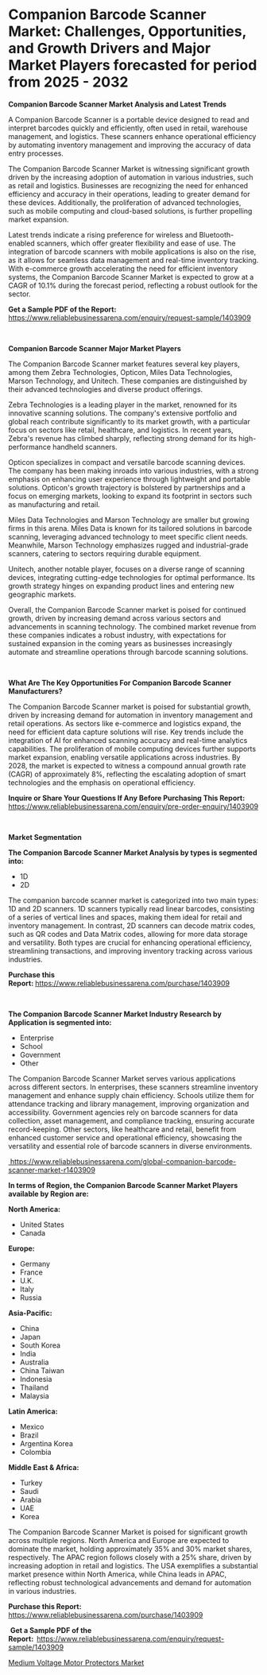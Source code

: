 <p><h1>Companion Barcode Scanner Market: Challenges, Opportunities, and Growth Drivers and Major Market Players forecasted for period from 2025 - 2032</h1></p><p><strong>Companion Barcode Scanner Market Analysis and Latest Trends</strong></p>
<p><p>A Companion Barcode Scanner is a portable device designed to read and interpret barcodes quickly and efficiently, often used in retail, warehouse management, and logistics. These scanners enhance operational efficiency by automating inventory management and improving the accuracy of data entry processes.</p><p>The Companion Barcode Scanner Market is witnessing significant growth driven by the increasing adoption of automation in various industries, such as retail and logistics. Businesses are recognizing the need for enhanced efficiency and accuracy in their operations, leading to greater demand for these devices. Additionally, the proliferation of advanced technologies, such as mobile computing and cloud-based solutions, is further propelling market expansion.</p><p>Latest trends indicate a rising preference for wireless and Bluetooth-enabled scanners, which offer greater flexibility and ease of use. The integration of barcode scanners with mobile applications is also on the rise, as it allows for seamless data management and real-time inventory tracking. With e-commerce growth accelerating the need for efficient inventory systems, the Companion Barcode Scanner Market is expected to grow at a CAGR of 10.1% during the forecast period, reflecting a robust outlook for the sector.</p></p>
<p><strong>Get a Sample PDF of the Report:&nbsp;</strong> <a href="https://www.reliablebusinessarena.com/enquiry/request-sample/1403909?utm_campaign=2793&utm_medium=2&utm_source=Github&utm_content=ia&utm_term=28032025&utm_id=companion-barcode-scanner">https://www.reliablebusinessarena.com/enquiry/request-sample/1403909</a></p>
<p>&nbsp;</p>
<p><strong>Companion Barcode Scanner Major Market Players</strong></p>
<p><p>The Companion Barcode Scanner market features several key players, among them Zebra Technologies, Opticon, Miles Data Technologies, Marson Technology, and Unitech. These companies are distinguished by their advanced technologies and diverse product offerings.</p><p>Zebra Technologies is a leading player in the market, renowned for its innovative scanning solutions. The company's extensive portfolio and global reach contribute significantly to its market growth, with a particular focus on sectors like retail, healthcare, and logistics. In recent years, Zebra's revenue has climbed sharply, reflecting strong demand for its high-performance handheld scanners.</p><p>Opticon specializes in compact and versatile barcode scanning devices. The company has been making inroads into various industries, with a strong emphasis on enhancing user experience through lightweight and portable solutions. Opticon's growth trajectory is bolstered by partnerships and a focus on emerging markets, looking to expand its footprint in sectors such as manufacturing and retail.</p><p>Miles Data Technologies and Marson Technology are smaller but growing firms in this arena. Miles Data is known for its tailored solutions in barcode scanning, leveraging advanced technology to meet specific client needs. Meanwhile, Marson Technology emphasizes rugged and industrial-grade scanners, catering to sectors requiring durable equipment.</p><p>Unitech, another notable player, focuses on a diverse range of scanning devices, integrating cutting-edge technologies for optimal performance. Its growth strategy hinges on expanding product lines and entering new geographic markets.</p><p>Overall, the Companion Barcode Scanner market is poised for continued growth, driven by increasing demand across various sectors and advancements in scanning technology. The combined market revenue from these companies indicates a robust industry, with expectations for sustained expansion in the coming years as businesses increasingly automate and streamline operations through barcode scanning solutions.</p></p>
<p>&nbsp;</p>
<p><strong>What Are The Key Opportunities For Companion Barcode Scanner Manufacturers?</strong></p>
<p><p>The Companion Barcode Scanner market is poised for substantial growth, driven by increasing demand for automation in inventory management and retail operations. As sectors like e-commerce and logistics expand, the need for efficient data capture solutions will rise. Key trends include the integration of AI for enhanced scanning accuracy and real-time analytics capabilities. The proliferation of mobile computing devices further supports market expansion, enabling versatile applications across industries. By 2028, the market is expected to witness a compound annual growth rate (CAGR) of approximately 8%, reflecting the escalating adoption of smart technologies and the emphasis on operational efficiency.</p></p>
<p><strong>Inquire or Share Your Questions If Any Before Purchasing This Report:</strong> <a href="https://www.reliablebusinessarena.com/enquiry/pre-order-enquiry/1403909?utm_campaign=2793&utm_medium=2&utm_source=Github&utm_content=ia&utm_term=28032025&utm_id=companion-barcode-scanner">https://www.reliablebusinessarena.com/enquiry/pre-order-enquiry/1403909</a></p>
<p>&nbsp;</p>
<p><strong>Market Segmentation</strong></p>
<p><strong>The Companion Barcode Scanner Market Analysis by types is segmented into:</strong></p>
<p><ul><li>1D</li><li>2D</li></ul></p>
<p><p>The companion barcode scanner market is categorized into two main types: 1D and 2D scanners. 1D scanners typically read linear barcodes, consisting of a series of vertical lines and spaces, making them ideal for retail and inventory management. In contrast, 2D scanners can decode matrix codes, such as QR codes and Data Matrix codes, allowing for more data storage and versatility. Both types are crucial for enhancing operational efficiency, streamlining transactions, and improving inventory tracking across various industries.</p></p>
<p><strong>Purchase this Report:&nbsp;</strong><a href="https://www.reliablebusinessarena.com/purchase/1403909?utm_campaign=2793&utm_medium=2&utm_source=Github&utm_content=ia&utm_term=28032025&utm_id=companion-barcode-scanner">https://www.reliablebusinessarena.com/purchase/1403909</a></p>
<p>&nbsp;</p>
<p><strong>The Companion Barcode Scanner Market Industry Research by Application is segmented into:</strong></p>
<p><ul><li>Enterprise</li><li>School</li><li>Government</li><li>Other</li></ul></p>
<p><p>The Companion Barcode Scanner Market serves various applications across different sectors. In enterprises, these scanners streamline inventory management and enhance supply chain efficiency. Schools utilize them for attendance tracking and library management, improving organization and accessibility. Government agencies rely on barcode scanners for data collection, asset management, and compliance tracking, ensuring accurate record-keeping. Other sectors, like healthcare and retail, benefit from enhanced customer service and operational efficiency, showcasing the versatility and essential role of barcode scanners in diverse environments.</p></p>
<p><a href="https://www.reliablebusinessarena.com/global-companion-barcode-scanner-market-r1403909?utm_campaign=2793&utm_medium=2&utm_source=Github&utm_content=ia&utm_term=28032025&utm_id=companion-barcode-scanner">&nbsp;https://www.reliablebusinessarena.com/global-companion-barcode-scanner-market-r1403909</a></p>
<p><strong>In terms of Region, the Companion Barcode Scanner Market Players available by Region are:</strong></p>
<p>
    <p> <strong> North America: </strong>
        <ul>
            <li>United States</li>
            <li>Canada</li>
        </ul>
        </p> 
    <p> <strong> Europe: </strong>
        <ul>
            <li>Germany</li>
            <li>France</li>
            <li>U.K.</li>
            <li>Italy</li>
            <li>Russia</li>
        </ul>
        </p> 
    <p> <strong> Asia-Pacific: </strong>
        <ul>
            <li>China</li>
            <li>Japan</li>
            <li>South Korea</li>
            <li>India</li>
            <li>Australia</li>
            <li>China Taiwan</li>
            <li>Indonesia</li>
            <li>Thailand</li>
            <li>Malaysia</li>
        </ul>
        </p> 
    <p> <strong> Latin America: </strong>
        <ul>
            <li>Mexico</li>
            <li>Brazil</li>
            <li>Argentina Korea</li>
            <li>Colombia</li>
        </ul>
        </p> 
    <p> <strong> Middle East & Africa: </strong>
        <ul>
            <li>Turkey</li>
            <li>Saudi</li>
            <li>Arabia</li>
            <li>UAE</li>
            <li>Korea</li>
        </ul>
    </p>
    </p>
<p><p>The Companion Barcode Scanner Market is poised for significant growth across multiple regions. North America and Europe are expected to dominate the market, holding approximately 35% and 30% market shares, respectively. The APAC region follows closely with a 25% share, driven by increasing adoption in retail and logistics. The USA exemplifies a substantial market presence within North America, while China leads in APAC, reflecting robust technological advancements and demand for automation in various industries.</p></p>
<p><strong>Purchase this Report: </strong><a href="https://www.reliablebusinessarena.com/purchase/1403909?utm_campaign=2793&utm_medium=2&utm_source=Github&utm_content=ia&utm_term=28032025&utm_id=companion-barcode-scanner">https://www.reliablebusinessarena.com/purchase/1403909</a></p>
<p>&nbsp;<strong>Get a Sample PDF of the Report:&nbsp;&nbsp;</strong><a href="https://www.reliablebusinessarena.com/enquiry/request-sample/1403909?utm_campaign=2793&utm_medium=2&utm_source=Github&utm_content=ia&utm_term=28032025&utm_id=companion-barcode-scanner">https://www.reliablebusinessarena.com/enquiry/request-sample/1403909</a></p>
<p><strong></strong></p>
<p><p><a href="https://github.com/berbelsagwan/Market-Research-Report-List-1/blob/main/medium-voltage-motor-protectors-market.md?utm_campaign=2793&utm_medium=2&utm_source=Github&utm_content=ia&utm_term=28032025&utm_id=companion-barcode-scanner">Medium Voltage Motor Protectors Market</a></p></p>